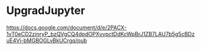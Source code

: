 # UpgradJupyter
https://docs.google.com/document/d/e/2PACX-1vT0eCD2zinryP_bzQVgCQ4dpdOPXvvpctDdKcWpBrJ1ZB7LAU7b5g5cBDzuE4Vj-bMGBOGLvBkUCrgq/pub
